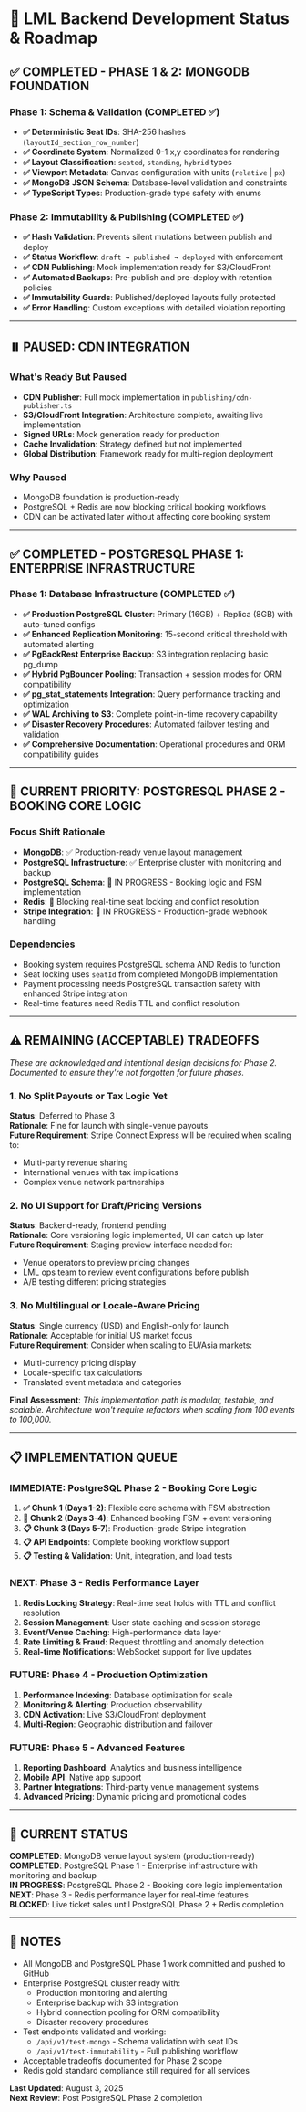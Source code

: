 # 🧠 LML Backend Development Status & Roadmap

## ✅ **COMPLETED - PHASE 1 & 2: MONGODB FOUNDATION**

### **Phase 1: Schema & Validation (COMPLETED ✅)**
- **✅ Deterministic Seat IDs**: SHA-256 hashes (`layoutId_section_row_number`)
- **✅ Coordinate System**: Normalized 0-1 x,y coordinates for rendering
- **✅ Layout Classification**: `seated`, `standing`, `hybrid` types  
- **✅ Viewport Metadata**: Canvas configuration with units (`relative` | `px`)
- **✅ MongoDB JSON Schema**: Database-level validation and constraints
- **✅ TypeScript Types**: Production-grade type safety with enums

### **Phase 2: Immutability & Publishing (COMPLETED ✅)**
- **✅ Hash Validation**: Prevents silent mutations between publish and deploy
- **✅ Status Workflow**: `draft → published → deployed` with enforcement
- **✅ CDN Publishing**: Mock implementation ready for S3/CloudFront
- **✅ Automated Backups**: Pre-publish and pre-deploy with retention policies
- **✅ Immutability Guards**: Published/deployed layouts fully protected
- **✅ Error Handling**: Custom exceptions with detailed violation reporting

---

## ⏸️ **PAUSED: CDN INTEGRATION**

### **What's Ready But Paused**
- **CDN Publisher**: Full mock implementation in `publishing/cdn-publisher.ts`
- **S3/CloudFront Integration**: Architecture complete, awaiting live implementation
- **Signed URLs**: Mock generation ready for production
- **Cache Invalidation**: Strategy defined but not implemented
- **Global Distribution**: Framework ready for multi-region deployment

### **Why Paused**
- MongoDB foundation is production-ready
- PostgreSQL + Redis are now blocking critical booking workflows
- CDN can be activated later without affecting core booking system

---

## ✅ **COMPLETED - POSTGRESQL PHASE 1: ENTERPRISE INFRASTRUCTURE**

### **Phase 1: Database Infrastructure (COMPLETED ✅)**
- **✅ Production PostgreSQL Cluster**: Primary (16GB) + Replica (8GB) with auto-tuned configs
- **✅ Enhanced Replication Monitoring**: 15-second critical threshold with automated alerting  
- **✅ PgBackRest Enterprise Backup**: S3 integration replacing basic pg_dump
- **✅ Hybrid PgBouncer Pooling**: Transaction + session modes for ORM compatibility
- **✅ pg_stat_statements Integration**: Query performance tracking and optimization
- **✅ WAL Archiving to S3**: Complete point-in-time recovery capability
- **✅ Disaster Recovery Procedures**: Automated failover testing and validation
- **✅ Comprehensive Documentation**: Operational procedures and ORM compatibility guides

---

## 🎯 **CURRENT PRIORITY: POSTGRESQL PHASE 2 - BOOKING CORE LOGIC**

### **Focus Shift Rationale**
- **MongoDB**: ✅ Production-ready venue layout management
- **PostgreSQL Infrastructure**: ✅ Enterprise cluster with monitoring and backup
- **PostgreSQL Schema**: 🚧 IN PROGRESS - Booking logic and FSM implementation  
- **Redis**: 🚫 Blocking real-time seat locking and conflict resolution
- **Stripe Integration**: 🚧 IN PROGRESS - Production-grade webhook handling

### **Dependencies**
- Booking system requires PostgreSQL schema AND Redis to function
- Seat locking uses `seatId` from completed MongoDB implementation
- Payment processing needs PostgreSQL transaction safety with enhanced Stripe integration
- Real-time features need Redis TTL and conflict resolution

---

## ⚠️ **REMAINING (ACCEPTABLE) TRADEOFFS**

*These are acknowledged and intentional design decisions for Phase 2. Documented to ensure they're not forgotten for future phases.*

### **1. No Split Payouts or Tax Logic Yet**
**Status**: Deferred to Phase 3  
**Rationale**: Fine for launch with single-venue payouts  
**Future Requirement**: Stripe Connect Express will be required when scaling to:
- Multi-party revenue sharing
- International venues with tax implications  
- Complex venue network partnerships

### **2. No UI Support for Draft/Pricing Versions**
**Status**: Backend-ready, frontend pending  
**Rationale**: Core versioning logic implemented, UI can catch up later  
**Future Requirement**: Staging preview interface needed for:
- Venue operators to preview pricing changes
- LML ops team to review event configurations before publish
- A/B testing different pricing strategies

### **3. No Multilingual or Locale-Aware Pricing**
**Status**: Single currency (USD) and English-only for launch  
**Rationale**: Acceptable for initial US market focus  
**Future Requirement**: Consider when scaling to EU/Asia markets:
- Multi-currency pricing display
- Locale-specific tax calculations
- Translated event metadata and categories

**Final Assessment**: *This implementation path is modular, testable, and scalable. Architecture won't require refactors when scaling from 100 events to 100,000.*

---

## 📋 **IMPLEMENTATION QUEUE**

### **IMMEDIATE: PostgreSQL Phase 2 - Booking Core Logic**
1. **✅ Chunk 1 (Days 1-2)**: Flexible core schema with FSM abstraction
2. **🚧 Chunk 2 (Days 3-4)**: Enhanced booking FSM + event versioning  
3. **📋 Chunk 3 (Days 5-7)**: Production-grade Stripe integration
4. **📋 API Endpoints**: Complete booking workflow support
5. **📋 Testing & Validation**: Unit, integration, and load tests

### **NEXT: Phase 3 - Redis Performance Layer**
1. **Redis Locking Strategy**: Real-time seat holds with TTL and conflict resolution
2. **Session Management**: User state caching and session storage
3. **Event/Venue Caching**: High-performance data layer
4. **Rate Limiting & Fraud**: Request throttling and anomaly detection
5. **Real-time Notifications**: WebSocket support for live updates

### **FUTURE: Phase 4 - Production Optimization**
1. **Performance Indexing**: Database optimization for scale
2. **Monitoring & Alerting**: Production observability  
3. **CDN Activation**: Live S3/CloudFront deployment
4. **Multi-Region**: Geographic distribution and failover

### **FUTURE: Phase 5 - Advanced Features**
1. **Reporting Dashboard**: Analytics and business intelligence
2. **Mobile API**: Native app support
3. **Partner Integrations**: Third-party venue management systems
4. **Advanced Pricing**: Dynamic pricing and promotional codes

---

## 🔄 **CURRENT STATUS**

**COMPLETED**: MongoDB venue layout system (production-ready)  
**COMPLETED**: PostgreSQL Phase 1 - Enterprise infrastructure with monitoring and backup  
**IN PROGRESS**: PostgreSQL Phase 2 - Booking core logic implementation  
**NEXT**: Phase 3 - Redis performance layer for real-time features  
**BLOCKED**: Live ticket sales until PostgreSQL Phase 2 + Redis completion  

---

## 📝 **NOTES**

- All MongoDB and PostgreSQL Phase 1 work committed and pushed to GitHub
- Enterprise PostgreSQL cluster ready with:
  - Production monitoring and alerting
  - Enterprise backup with S3 integration
  - Hybrid connection pooling for ORM compatibility
  - Disaster recovery procedures
- Test endpoints validated and working:
  - `/api/v1/test-mongo` - Schema validation with seat IDs
  - `/api/v1/test-immutability` - Full publishing workflow
- Acceptable tradeoffs documented for Phase 2 scope
- Redis gold standard compliance still required for all services

**Last Updated**: August 3, 2025  
**Next Review**: Post PostgreSQL Phase 2 completion